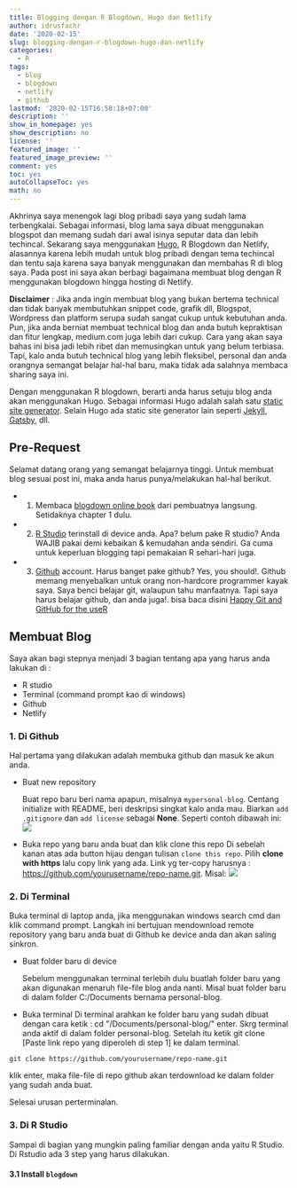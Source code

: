 ```yaml
---
title: Blogging dengan R Blogdown, Hugo dan Netlify
author: idrusfachr
date: '2020-02-15'
slug: blogging-dengan-r-blogdown-hugo-dan-netlify
categories:
  - R
tags:
  - blog
  - blogdown
  - netlify
  - github
lastmod: '2020-02-15T16:58:18+07:00'
description: ''
show_in_homepage: yes
show_description: no
license: ''
featured_image: ''
featured_image_preview: ''
comment: yes
toc: yes
autoCollapseToc: yes
math: no
---
```


Akhrinya saya menengok lagi blog pribadi saya yang sudah lama terbengkalai. Sebagai informasi, blog lama saya dibuat menggunakan blogspot dan memang sudah dari awal isinya seputar data dan lebih techincal. Sekarang saya menggunakan [Hugo](https://gohugo.io/), R Blogdown dan Netlify, alasannya karena lebih mudah untuk blog pribadi dengan tema techincal dan tentu saja karena saya banyak menggunakan dan membahas R di blog saya. Pada post ini saya akan berbagi bagaimana membuat blog dengan R menggunakan blogdown hingga hosting di Netlify.

**Disclaimer** : Jika anda ingin membuat blog yang bukan bertema technical dan tidak banyak membutuhkan snippet code, grafik dll, Blogspot, Wordpress dan platform serupa sudah sangat cukup untuk kebutuhan anda. Pun, jika anda berniat membuat technical blog dan anda butuh kepraktisan dan fitur lengkap, medium.com juga lebih dari cukup. Cara yang akan saya bahas ini bisa jadi lebih ribet dan memusingkan untuk yang belum terbiasa. Tapi, kalo anda butuh technical blog yang lebih fleksibel, personal dan anda orangnya semangat belajar hal-hal baru, maka tidak ada salahnya membaca sharing saya ini.

Dengan menggunakan R blogdown, berarti anda harus setuju blog anda akan menggunakan Hugo. Sebagai informasi Hugo adalah salah satu [static site generator](https://wsvincent.com/what-is-a-static-site-generator/). Selain Hugo ada static site generator lain seperti [Jekyll](https://jekyllrb.com/), [Gatsby](gatsbyjs.org/), dll. 

## Pre-Request
Selamat datang orang yang semangat belajarnya tinggi. Untuk membuat blog sesuai post ini, maka anda harus punya/melakukan hal-hal berikut.
* 1. Membaca [blogdown online book](https://bookdown.org/yihui/blogdown/) dari pembuatnya langsung. Setidaknya chapter 1 dulu.
* 2. [R Studio](https://rstudio.com/products/rstudio/) terinstall di device anda. Apa? belum pake R studio? Anda WAJIB pakai demi kebaikan & kemudahan anda sendiri. Ga cuma untuk keperluan blogging tapi pemakaian R sehari-hari juga.
* 3. [Github](http://github.com/) account. Harus banget pake github? Yes, you should!. Github memang menyebalkan untuk orang non-hardcore programmer kayak saya. Saya benci belajar git, walaupun tahu manfaatnya. Tapi saya harus belajar github, dan anda juga!. bisa baca disini [Happy Git and GitHub for the useR](httpshttps://happygitwithr.com/)


## Membuat Blog
Saya akan bagi stepnya menjadi 3 bagian tentang apa yang harus anda lakukan di :
* R studio
* Terminal (command prompt kao di windows)
* Github
* Netlify

### 1. Di Github
Hal pertama yang dilakukan adalah membuka github dan masuk ke akun anda. 
* Buat new repository

  Buat repo baru beri nama apapun, misalnya `mypersonal-blog`. Centang initialize with README, beri deskripsi singkat kalo anda mau. Biarkan `add .gitignore` dan `add license` sebagai **None**. Seperti contoh dibawah ini:
  ![](/images/create_repo_blog.png)
* Buka repo yang baru anda buat dan klik clone this repo
Di sebelah kanan atas ada button hijau dengan tulisan `clone this repo`. Pilih **clone with https** lalu copy link yang ada. Link yg ter-copy harusnya : https://github.com/yourusername/repo-name.git. Misal:
![](/images/clone_repo.png)

### 2. Di Terminal
Buka terminal di laptop anda, jika menggunakan windows search cmd dan klik command prompt. Langkah ini bertujuan mendownload remote repository yang baru anda buat di Github ke device anda dan akan saling sinkron.
* Buat folder baru di device

  Sebelum menggunakan terminal terlebih dulu buatlah folder baru yang akan digunakan menaruh file-file blog anda nanti. Misal buat folder baru di dalam folder C:/Documents bernama personal-blog.
* Buka terminal
Di terminal arahkan ke folder baru yang sudah dibuat dengan cara ketik : cd "/Documents/personal-blog/" enter. Skrg terminal anda aktif di dalam folder personal-blog. Setelah itu ketik git clone [Paste link repo yang diperoleh di step 1] ke dalam terminal. 
```{}
git clone https://github.com/yourusername/repo-name.git
```
klik enter, maka file-file di repo github akan terdownload ke dalam folder yang sudah anda buat.


Selesai urusan perterminalan.

### 3. Di R Studio
Sampai di bagian yang mungkin paling familiar dengan anda yaitu R Studio. Di Rstudio ada 3 step yang harus dilakukan.

#### 3.1 Install `blogdown`



<!--more-->
